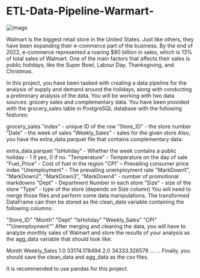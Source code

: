 # ETL-Data-Pipeline-Warmart-

![image](https://github.com/slashhsu/ETL-Data-Pipeline-Warmart-/assets/137000188/a2a182f1-debe-41dc-815c-4fe7a846b7b5)


Walmart is the biggest retail store in the United States. Just like others, they have been expanding their e-commerce part of the business. By the end of 2022, e-commerce represented a roaring $80 billion in sales, which is 13% of total sales of Walmart. One of the main factors that affects their sales is public holidays, like the Super Bowl, Labour Day, Thanksgiving, and Christmas.

In this project, you have been tasked with creating a data pipeline for the analysis of supply and demand around the holidays, along with conducting a preliminary analysis of the data. You will be working with two data sources: grocery sales and complementary data. You have been provided with the grocery_sales table in PostgreSQL database with the following features:

grocery_sales
"index" - unique ID of the row
"Store_ID" - the store number
"Date" - the week of sales
"Weekly_Sales" - sales for the given store
Also, you have the extra_data.parquet file that contains complementary data:

extra_data.parquet
"IsHoliday" - Whether the week contains a public holiday - 1 if yes, 0 if no.
"Temperature" - Temperature on the day of sale
"Fuel_Price" - Cost of fuel in the region
"CPI" – Prevailing consumer price index
"Unemployment" - The prevailing unemployment rate
"MarkDown1", "MarkDown2", "MarkDown3", "MarkDown4" - number of promotional markdowns
"Dept" - Department Number in each store
"Size" - size of the store
"Type" - type of the store (depends on Size column)
You will need to merge those files and perform some data manipulations. The transformed DataFrame can then be stored as the clean_data variable containing the following columns:

"Store_ID"
"Month"
"Dept"
"IsHoliday"
"Weekly_Sales"
"CPI"
""Unemployment""
After merging and cleaning the data, you will have to analyze monthly sales of Walmart and store the results of your analysis as the agg_data variable that should look like:

Month	Weekly_Sales
1.0	33174.178494
2.0	34333.326579
...	...
Finally, you should save the clean_data and agg_data as the csv files.

It is recommended to use pandas for this project.
